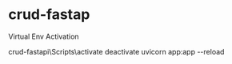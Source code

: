 # crud-fastap
Virtual Env Activation 

crud-fastapi\Scripts\activate
deactivate
uvicorn app:app --reload